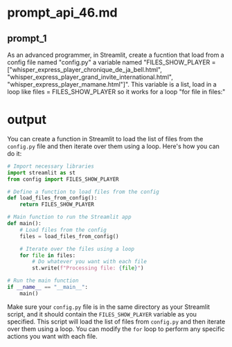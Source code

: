 # prompt_api_46.md

## prompt_1
As an advanced programmer, in Streamlit, create a fucntion that load from a config file named "config.py" a variable named "FILES_SHOW_PLAYER = ["whisper_express_player_chronique_de_ja_bell.html", "whisper_express_player_grand_invite_international.html", "whisper_express_player_mamane.html"]". This variable is a list, load in a loop like files = FILES_SHOW_PLAYER so it works for a loop "for file in files:"






# output
You can create a function in Streamlit to load the list of files from the `config.py` file and then iterate over them using a loop. Here's how you can do it:

```python
# Import necessary libraries
import streamlit as st
from config import FILES_SHOW_PLAYER

# Define a function to load files from the config
def load_files_from_config():
    return FILES_SHOW_PLAYER

# Main function to run the Streamlit app
def main():
    # Load files from the config
    files = load_files_from_config()

    # Iterate over the files using a loop
    for file in files:
        # Do whatever you want with each file
        st.write(f"Processing file: {file}")

# Run the main function
if __name__ == "__main__":
    main()
```

Make sure your `config.py` file is in the same directory as your Streamlit script, and it should contain the `FILES_SHOW_PLAYER` variable as you specified. This script will load the list of files from `config.py` and then iterate over them using a loop. You can modify the `for` loop to perform any specific actions you want with each file.
